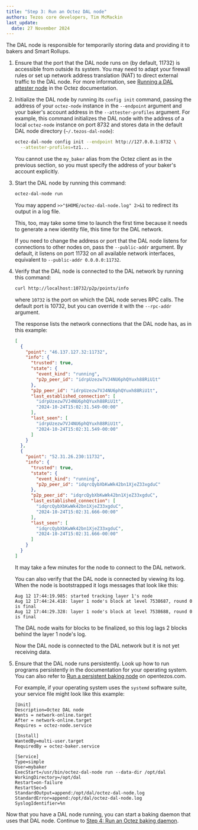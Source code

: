 ```yaml
---
title: "Step 3: Run an Octez DAL node"
authors: Tezos core developers, Tim McMackin
last_update:
  date: 27 November 2024
---
```


The DAL node is responsible for temporarily storing data and providing it to bakers and Smart Rollups.

1. Ensure that the port that the DAL node runs on (by default, 11732) is accessible from outside its system.
You may need to adapt your firewall rules or set up network address translation (NAT) to direct external traffic to the DAL node.
For more information, see [Running a DAL attester node](https://tezos.gitlab.io/shell/dal_run.html) in the Octez documentation.

1. Initialize the DAL node by running its `config init` command, passing the address of your `octez-node` instance in the `--endpoint` argument and your baker's account address in the `--attester-profiles` argument.
For example, this command initializes the DAL node with the address of a local `octez-node` instance on port 8732 and stores data in the default DAL node directory (`~/.tezos-dal-node`):

   ```bash
   octez-dal-node config init --endpoint http://127.0.0.1:8732 \
     --attester-profiles=tz1...
   ```

   You cannot use the `my_baker` alias from the Octez client as in the previous section, so you must specify the address of your baker's account explicitly.

1. Start the DAL node by running this command:

   ```bash
   octez-dal-node run
   ```

   You may append `>>"$HOME/octez-dal-node.log" 2>&1` to redirect its output in a log file.

   This, too, may take some time to launch the first time because it needs to generate a new identity file, this time for the DAL network.

   If you need to change the address or port that the DAL node listens for connections to other nodes on, pass the `--public-addr` argument.
   By default, it listens on port 11732 on all available network interfaces, equivalent to `--public-addr 0.0.0.0:11732`.

1. Verify that the DAL node is connected to the DAL network by running this command:

   ```bash
   curl http://localhost:10732/p2p/points/info
   ```

   where `10732` is the port on which the DAL node serves RPC calls.
   The default port is 10732, but you can override it with the `--rpc-addr` argument.

   The response lists the network connections that the DAL node has, as in this example:

   ```json
   [
     {
       "point": "46.137.127.32:11732",
       "info": {
         "trusted": true,
         "state": {
           "event_kind": "running",
           "p2p_peer_id": "idrpUzezw7VJ4NU6phQYuxh88RiU1t"
         },
         "p2p_peer_id": "idrpUzezw7VJ4NU6phQYuxh88RiU1t",
         "last_established_connection": [
           "idrpUzezw7VJ4NU6phQYuxh88RiU1t",
           "2024-10-24T15:02:31.549-00:00"
         ],
         "last_seen": [
           "idrpUzezw7VJ4NU6phQYuxh88RiU1t",
           "2024-10-24T15:02:31.549-00:00"
         ]
       }
     },
     {
       "point": "52.31.26.230:11732",
       "info": {
         "trusted": true,
         "state": {
           "event_kind": "running",
           "p2p_peer_id": "idqrcQybXbKwWk42bn1XjeZ33xgduC"
         },
         "p2p_peer_id": "idqrcQybXbKwWk42bn1XjeZ33xgduC",
         "last_established_connection": [
           "idqrcQybXbKwWk42bn1XjeZ33xgduC",
           "2024-10-24T15:02:31.666-00:00"
         ],
         "last_seen": [
           "idqrcQybXbKwWk42bn1XjeZ33xgduC",
           "2024-10-24T15:02:31.666-00:00"
         ]
       }
     }
   ]
   ```

   It may take a few minutes for the node to connect to the DAL network.

   You can also verify that the DAL node is connected by viewing its log.
   When the node is bootstrapped it logs messages that look like this:

   ```
   Aug 12 17:44:19.985: started tracking layer 1's node
   Aug 12 17:44:24.418: layer 1 node's block at level 7538687, round 0 is final
   Aug 12 17:44:29.328: layer 1 node's block at level 7538688, round 0 is final
   ```

   The DAL node waits for blocks to be finalized, so this log lags 2 blocks behind the layer 1 node's log.

   Now the DAL node is connected to the DAL network but it is not yet receiving data.

1. Ensure that the DAL node runs persistently.
Look up how to run programs persistently in the documentation for your operating system.
You can also refer to [Run a persistent baking node](https://opentezos.com/node-baking/baking/persistent-baker/) on opentezos.com.

   For example, if your operating system uses the `systemd` software suite, your service file might look like this example:

   ```systemd
   [Unit]
   Description=Octez DAL node
   Wants = network-online.target
   After = network-online.target
   Requires = octez-node.service

   [Install]
   WantedBy=multi-user.target
   RequiredBy = octez-baker.service

   [Service]
   Type=simple
   User=mybaker
   ExecStart=/usr/bin/octez-dal-node run --data-dir /opt/dal
   WorkingDirectory=/opt/dal
   Restart=on-failure
   RestartSec=5
   StandardOutput=append:/opt/dal/octez-dal-node.log
   StandardError=append:/opt/dal/octez-dal-node.log
   SyslogIdentifier=%n
   ```

Now that you have a DAL node running, you can start a baking daemon that uses that DAL node.
Continue to [Step 4: Run an Octez baking daemon](/tutorials/join-dal-baker/run-baker).
